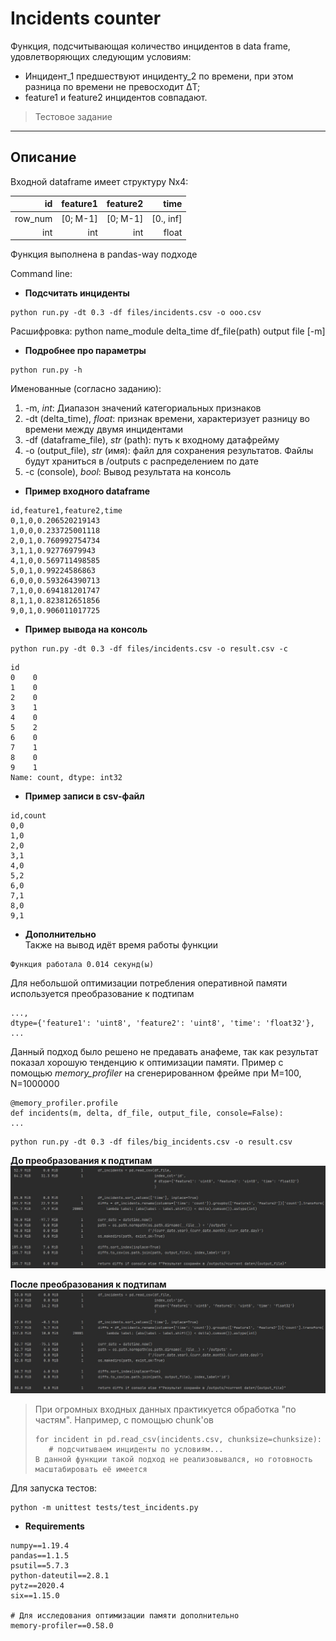 # Incidents counter
Функция, подсчитывающая количество инцидентов в data frame, удовлетворяющих следующим условиям:
- Инцидент_1 предшествуют инциденту_2 по времени, при этом разница по времени не превосходит ∆T;
- feature1 и feature2 инцидентов совпадают.
> Тестовое задание
---
## Описание
Входной dataframe имеет структуру Nx4:  

id      | feature1 | feature2 |   time    |
-------:|---------:|---------:|----------:|
row_num | [0; M-1] | [0; M-1] | [0., inf] |
int     |   int    |   int    |   float   |



Функция выполнена в pandas-way подходе  

Command line:  
- **Подсчитать инциденты** 
~~~
python run.py -dt 0.3 -df files/incidents.csv -o ooo.csv
~~~
Расшифровка: python name_module delta_time df_file(path) output file [-m]

- **Подробнее про параметры** 
~~~
python run.py -h
~~~
Именованные (согласно заданию):  
1. -m, _int_: Диапазон значений категориальных признаков
2. -dt (delta_time), _float_: признак времени, характеризует разницу во времени между двумя инцидентами
3. -df (dataframe_file), _str_ (path): путь к входному датафрейму
4. -o (output_file), _str_ (имя): файл для сохранения результатов. Файлы будут храниться в /outputs с распределением по дате
5. -c (console), _bool_: Вывод результата на консоль

- **Пример входного dataframe** 
~~~
id,feature1,feature2,time
0,1,0,0.206520219143
1,0,0,0.233725001118
2,0,1,0.760992754734
3,1,1,0.92776979943
4,1,0,0.569711498585
5,0,1,0.99224586863
6,0,0,0.593264390713
7,1,0,0.694181201747
8,1,1,0.823812651856
9,0,1,0.906011017725
~~~

- **Пример вывода на консоль** 
~~~
python run.py -dt 0.3 -df files/incidents.csv -o result.csv -c
~~~
~~~
id
0    0
1    0
2    0
3    1
4    0
5    2
6    0
7    1
8    0
9    1
Name: count, dtype: int32
~~~
- **Пример записи в csv-файл** 
~~~
id,count
0,0
1,0
2,0
3,1
4,0
5,2
6,0
7,1
8,0
9,1
~~~
- **Дополнительно**  
Также на вывод идёт время работы функции
~~~
Функция работала 0.014 секунд(ы)
~~~
Для небольшой оптимизации потребления оперативной памяти используется преобразование к подтипам
~~~
...,
dtype={'feature1': 'uint8', 'feature2': 'uint8', 'time': 'float32'},
...
~~~
Данный подход было решено не предавать анафеме, так как результат показал хорошую тенденцию к оптимизации памяти.
Пример с помощью *memory_profiler* на сгенерированном фрейме при M=100, N=1000000
~~~
@memory_profiler.profile
def incidents(m, delta, df_file, output_file, console=False):
...
~~~
~~~
python run.py -dt 0.3 -df files/big_incidents.csv -o result.csv
~~~
**До преобразования к подтипам** 
![Image alt](https://github.com/Laztrex/incidents_counter/raw/master/pics/before_subtypes.jpg)

**После преобразования к подтипам**  
![Image alt](https://github.com/Laztrex/incidents_counter/raw/master/pics/after_subtypes.jpg)


> При огромных входных данных практикуется обработка "по частям". Например, с помощью chunk'ов
>~~~
>for incident in pd.read_csv(incidents.csv, chunksize=chunksize):
>    # подсчитываем инциденты по условиям...
> В данной функции такой подход не реализовывался, но готовность масштабировать её имеется
>~~~

Для запуска тестов:
~~~
python -m unittest tests/test_incidents.py
~~~

- **Requirements**  
~~~
numpy==1.19.4
pandas==1.1.5
psutil==5.7.3
python-dateutil==2.8.1
pytz==2020.4
six==1.15.0

# Для исследования оптимизации памяти дополнительно
memory-profiler==0.58.0
~~~